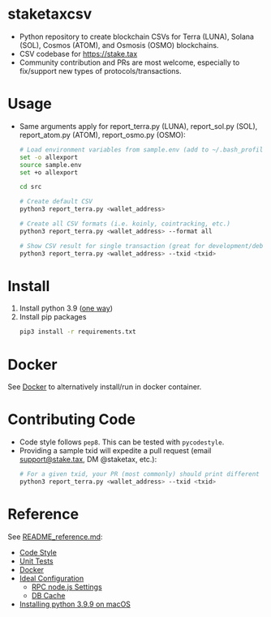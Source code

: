 
# staketaxcsv

* Python repository to create blockchain CSVs for Terra (LUNA), Solana (SOL), Cosmos (ATOM),
  and Osmosis (OSMO) blockchains.
* CSV codebase for <https://stake.tax>
* Community contribution and PRs are most welcome, especially to fix/support new types of
  protocols/transactions.

# Usage

* Same arguments apply for report_terra.py (LUNA), report_sol.py (SOL), report_atom.py (ATOM),
  report_osmo.py (OSMO):
  ```sh
  # Load environment variables from sample.env (add to ~/.bash_profile or ~/.bashrc to avoid doing every time)
  set -o allexport
  source sample.env
  set +o allexport
  
  cd src
  
  # Create default CSV
  python3 report_terra.py <wallet_address>
  
  # Create all CSV formats (i.e. koinly, cointracking, etc.)
  python3 report_terra.py <wallet_address> --format all
  
  # Show CSV result for single transaction (great for development/debugging)
  python3 report_terra.py <wallet_address> --txid <txid>
  ```

# Install

1. Install python 3.9 ([one way](README_reference.md#installing-python-39-on-macos))
2. Install pip packages
   ```sh
   pip3 install -r requirements.txt
   ```

# Docker

See [Docker](README_reference.md#docker) to alternatively install/run in docker container.


# Contributing Code

* Code style follows `pep8`.  This can be tested with `pycodestyle`.
* Providing a sample txid will expedite a pull request (email support@stake.tax,
  DM @staketax, etc.):
  ```sh
  # For a given txid, your PR (most commonly) should print different output before/after:
  python3 report_terra.py <wallet_address> --txid <txid>
  ```

# Reference

See [README_reference.md](README_reference.md):

* [Code Style](README_reference.md#code-style)
* [Unit Tests](README_reference.md#unit-tests)
* [Docker](README_reference.md#docker)
* [Ideal Configuration](README_reference.md#ideal-configuration)
  * [RPC node.js Settings](README_reference.md#rpc-node-settings)
  * [DB Cache](README_reference.md#db-cache)
* [Installing python 3.9.9 on macOS](README_reference.md#installing-python-39-on-macos)

